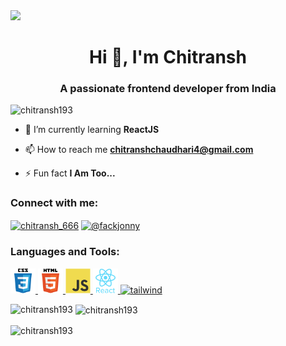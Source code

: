 <img src="https://cdn.dribbble.com/users/1732368/screenshots/11289837/work_from_hom_size.gif" >
<h1 align="center">Hi 👋, I'm Chitransh</h1>
<h3 align="center">A passionate frontend developer from India</h3>

<p align="left"> <img src="https://komarev.com/ghpvc/?username=chitransh193&label=Profile%20views&color=0e75b6&style=flat" alt="chitransh193" /> </p>

- 🌱 I’m currently learning **ReactJS**

- 📫 How to reach me **chitranshchaudhari4@gmail.com**

- ⚡ Fun fact **I Am Too...**

<h3 align="left">Connect with me:</h3>
<p align="left">
<a href="https://instagram.com/chitransh__666" target="blank"><img align="center" src="https://raw.githubusercontent.com/rahuldkjain/github-profile-readme-generator/master/src/images/icons/Social/instagram.svg" alt="chitransh_666" height="30" width="40" /></a>
<a href="https://www.youtube.com/@FACK JONNY" target="blank"><img align="center" src="https://raw.githubusercontent.com/rahuldkjain/github-profile-readme-generator/master/src/images/icons/Social/youtube.svg" alt="@fackjonny" height="30" width="40" /></a>
</p>

<h3 align="left">Languages and Tools:</h3>
<p align="left"> <a href="https://www.w3schools.com/css/" target="_blank" rel="noreferrer"> <img src="https://raw.githubusercontent.com/devicons/devicon/master/icons/css3/css3-original-wordmark.svg" alt="css3" width="40" height="40"/> </a> <a href="https://www.w3.org/html/" target="_blank" rel="noreferrer"> <img src="https://raw.githubusercontent.com/devicons/devicon/master/icons/html5/html5-original-wordmark.svg" alt="html5" width="40" height="40"/> </a> <a href="https://developer.mozilla.org/en-US/docs/Web/JavaScript" target="_blank" rel="noreferrer"> <img src="https://raw.githubusercontent.com/devicons/devicon/master/icons/javascript/javascript-original.svg" alt="javascript" width="40" height="40"/> </a> <a href="https://reactjs.org/" target="_blank" rel="noreferrer"> <img src="https://raw.githubusercontent.com/devicons/devicon/master/icons/react/react-original-wordmark.svg" alt="react" width="40" height="40"/> </a> <a href="https://tailwindcss.com/" target="_blank" rel="noreferrer"> <img src="https://www.vectorlogo.zone/logos/tailwindcss/tailwindcss-icon.svg" alt="tailwind" width="40" height="40"/> </a> </p>

<p><img align="left" src="https://github-readme-stats.vercel.app/api/top-langs?username=chitransh193&show_icons=true&locale=en&layout=compact" alt="chitransh193" /></p>

<p>&nbsp;<img align="center" src="https://github-readme-stats.vercel.app/api?username=chitransh193&show_icons=true&locale=en" alt="chitransh193" /></p>

<p><img align="center" src="https://github-readme-streak-stats.herokuapp.com/?user=chitransh193&" alt="chitransh193" /></p>
